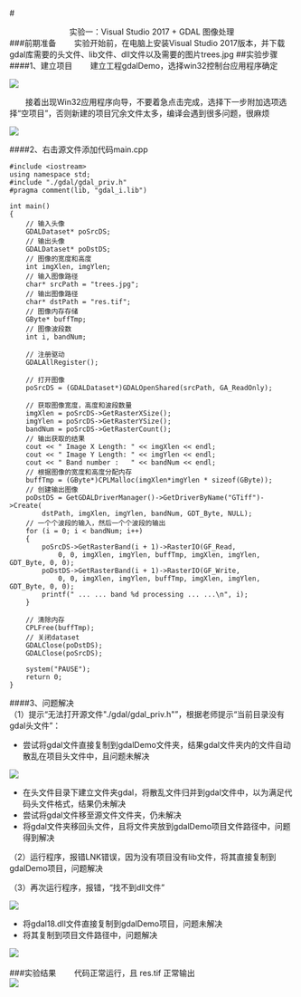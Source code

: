 #<center>实验一：Visual Studio 2017 + GDAL 图像处理</center>
###前期准备
&emsp;&emsp;实验开始前，在电脑上安装Visual Studio 2017版本，并下载gdal库需要的头文件、lib文件、dll文件以及需要的图片trees.jpg
##实验步骤
####1、建立项目
&emsp;&emsp;建立工程gdalDemo，选择win32控制台应用程序确定

![](https://i.imgur.com/reB0aKo.png)

&emsp;&emsp;接着出现Win32应用程序向导，不要着急点击完成，选择下一步附加选项选择“空项目”，否则新建的项目冗余文件太多，编译会遇到很多问题，很麻烦

![](https://i.imgur.com/tWCcnAx.png)

####2、右击源文件添加代码main.cpp<br>

	#include <iostream>
	using namespace std;
	#include "./gdal/gdal_priv.h"
	#pragma comment(lib, "gdal_i.lib")
	
	int main()
	{
		// 输入头像
		GDALDataset* poSrcDS;
		// 输出头像
		GDALDataset* poDstDS;
		// 图像的宽度和高度
		int imgXlen, imgYlen;
		// 输入图像路径
		char* srcPath = "trees.jpg";
		// 输出图像路径
		char* dstPath = "res.tif";
		// 图像内存存储
		GByte* buffTmp;
		// 图像波段数
		int i, bandNum;
	
		// 注册驱动
		GDALAllRegister();
	
		// 打开图像
		poSrcDS = (GDALDataset*)GDALOpenShared(srcPath, GA_ReadOnly);
	
		// 获取图像宽度，高度和波段数量
		imgXlen = poSrcDS->GetRasterXSize();
		imgYlen = poSrcDS->GetRasterYSize();
		bandNum = poSrcDS->GetRasterCount();
		// 输出获取的结果
		cout << " Image X Length: " << imgXlen << endl;
		cout << " Image Y Length: " << imgYlen << endl;
		cout << " Band number :   " << bandNum << endl;
		// 根据图像的宽度和高度分配内存
		buffTmp = (GByte*)CPLMalloc(imgXlen*imgYlen * sizeof(GByte));
		// 创建输出图像
		poDstDS = GetGDALDriverManager()->GetDriverByName("GTiff")->Create(
			dstPath, imgXlen, imgYlen, bandNum, GDT_Byte, NULL);
		// 一个个波段的输入，然后一个个波段的输出
		for (i = 0; i < bandNum; i++)
		{
			poSrcDS->GetRasterBand(i + 1)->RasterIO(GF_Read,
				0, 0, imgXlen, imgYlen, buffTmp, imgXlen, imgYlen, GDT_Byte, 0, 0);
			poDstDS->GetRasterBand(i + 1)->RasterIO(GF_Write,
				0, 0, imgXlen, imgYlen, buffTmp, imgXlen, imgYlen, GDT_Byte, 0, 0);
			printf(" ... ... band %d processing ... ...\n", i);
		}
	
		// 清除内存
		CPLFree(buffTmp);
		// 关闭dataset
		GDALClose(poDstDS);
		GDALClose(poSrcDS);
	
		system("PAUSE");
		return 0;
	}

####3、问题解决<br>
（1）提示“无法打开源文件"./gdal/gdal_priv.h"”，根据老师提示“当前目录没有gdal头文件”：<br>

- 尝试将gdal文件直接复制到gdalDemo文件夹，结果gdal文件夹内的文件自动散乱在项目头文件中，且问题未解决

![](https://i.imgur.com/pMbvWzX.jpg)


- 在头文件目录下建立文件夹gdal，将散乱文件归并到gdal文件中，以为满足代码头文件格式，结果仍未解决<br>
- 尝试将gdal文件移至源文件文件夹，仍未解决<br>
- 将gdal文件夹移回头文件，且将文件夹放到gdalDemo项目文件路径中，问题得到解决<br>

（2）运行程序，报错LNK错误，因为没有项目没有lib文件，将其直接复制到gdalDemo项目，问题解决<br>

（3）再次运行程序，报错，“找不到dll文件”<br>

![](https://i.imgur.com/9f96u09.png)


- 将gdal18.dll文件直接复制到gdalDemo项目，问题未解决
- 将其复制到项目文件路径中，问题解决


![](https://i.imgur.com/d9KFPYn.png)
<br><br>
###实验结果
&emsp;&emsp;代码正常运行，且 res.tif 正常输出<br>
![](https://i.imgur.com/a8nzDI8.png)
<br><br><br><br>
	